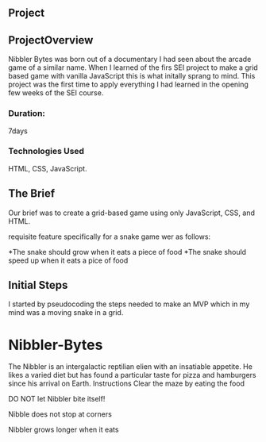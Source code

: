 ## Project

## ProjectOverview

Nibbler Bytes was born out of a documentary I had seen about the arcade game of a similar name.
When I learned of the firs SEI project to make a grid based game with vanilla JavaScript this is what initally sprang to mind. This project was the first time to apply everything I had learned in the opening few weeks of the SEI course.

### Duration:

7days

### Technologies Used

HTML, CSS, JavaScript.

## The Brief

Our brief was to create a grid-based game using only JavaScript, CSS, and HTML.

requisite feature specifically for a snake game wer as follows:

*The snake should grow when it eats a piece of food
*The snake should speed up when it eats a pice of food

## Initial Steps

I started by pseudocoding the steps needed to make an MVP which in my mind was a moving snake in a grid.

# Nibbler-Bytes

The Nibbler is an intergalactic reptilian elien with an insatiable appetite. He likes a varied diet but has found a particular taste for pizza and hamburgers since his arrival on Earth.
Instructions
Clear the maze by eating the food

DO NOT let Nibbler bite itself!

Nibble does not stop at corners

Nibbler grows longer when it eats
